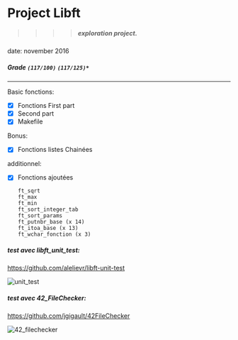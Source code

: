 # Project Libft
>>>> ##### exploration project.
date: november 2016
##### Grade ``(117/100)`` ``(117/125)*``
--------  -----------------------

Basic fonctions:
- [X] Fonctions First part
- [X] Second part
- [X] Makefile

Bonus:
- [X] Fonctions listes Chainées

additionnel:
- [X] Fonctions ajoutées

      ft_sqrt
      ft_max
      ft_min
      ft_sort_integer_tab
      ft_sort_params
      ft_putnbr_base (x 14)
      ft_itoa_base (x 13)
      ft_wchar_fonction (x 3)


##### test avec libft_unit_test:
https://github.com/alelievr/libft-unit-test

![unit_test](http://imgur.com/Gg04XWu.png)


##### test avec 42_FileChecker:
https://github.com/jgigault/42FileChecker

![42_filechecker](http://imgur.com/UM9MEO0.png)
